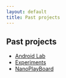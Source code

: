 ```yaml
---
layout: default
title: Past projects
---
```


## Past projects
* [Android Lab](../android)
* [Experiments](../experiments)
* [NanoPlayBoard](https://nanoplayboard.github.io)